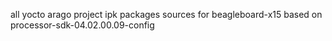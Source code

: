 all yocto arago project ipk packages sources for beagleboard-x15 based on processor-sdk-04.02.00.09-config
